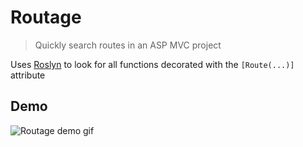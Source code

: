 # Routage
> Quickly search routes in an ASP MVC project

Uses [Roslyn](https://github.com/dotnet/roslyn) to look for all functions
decorated with the `[Route(...)]` attribute

## Demo

![Routage demo gif](http://i.imgur.com/LHKxcUf.gif)
